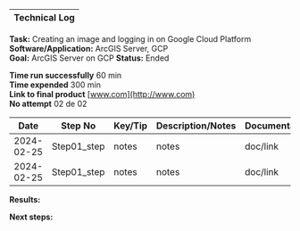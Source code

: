 | **Technical Log**                                 |
|---------------------------------------------------|

**Task:** Creating an image and logging in on Google Cloud Platform  
**Software/Application:** ArcGIS Server, GCP  
**Goal:** ArcGIS Server on GCP
**Status:** Ended
  
**Time run successfully** 60 min  
**Time expended**         300 min  
**Link to final product** [www.com](http://www.com)  
**No attempt** 02 de 02  
  
  
| **Date**      | **Step No** | **Key/Tip** | **Description/Notes** | **Documentation** |
|---------------|-------------|-------------|-----------------------|-------------------|
| 2024-02-25    | Step01_step | notes       | notes                 | doc/link          |
| 2024-02-25    | Step01_step | notes       | notes                 | doc/link          |  

    
**Results:**  
 

**Next steps:**


